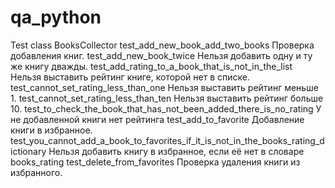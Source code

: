 # qa_python
Test class BooksCollector
test_add_new_book_add_two_books Проверка добавления книг.
test_add_new_book_twice Нельзя добавить одну и ту же книгу дважды.
test_add_rating_to_a_book_that_is_not_in_the_list Нельзя выставить рейтинг книге, которой нет в списке.
test_cannot_set_rating_less_than_one Нельзя выставить рейтинг меньше 1.
test_cannot_set_rating_less_than_ten Нельзя выставить рейтинг больше 10.
test_to_check_the_book_that_has_not_been_added_there_is_no_rating У не добавленной книги нет рейтинга
test_add_to_favorite Добавление книги в избранное.
test_you_cannot_add_a_book_to_favorites_if_it_is_not_in_the_books_rating_dictionary Нельзя добавить книгу в избранное, если её нет в словаре books_rating
test_delete_from_favorites Проверка удаления книги из избранного.
